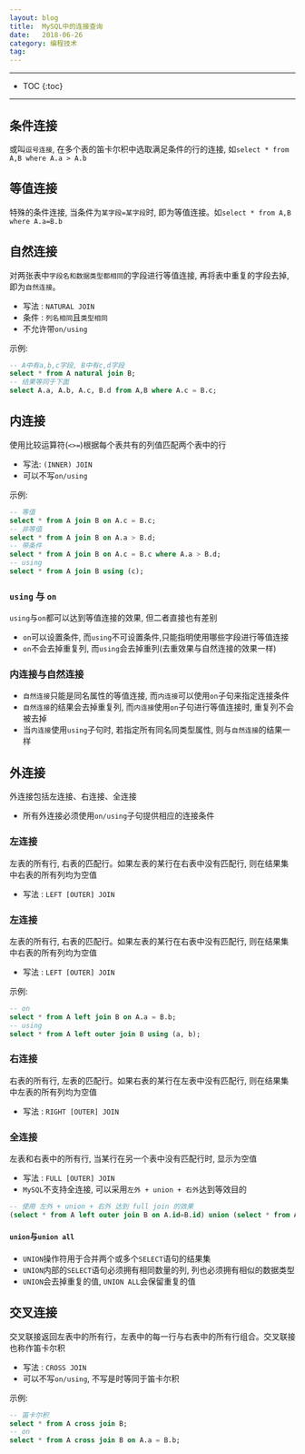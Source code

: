 ```yaml
---
layout: blog
title:  MySQL中的连接查询
date:   2018-06-26
category: 编程技术
tag:
---
```



*****

* TOC
{:toc}

*****

## 条件连接
或叫`逗号连接`, 在多个表的笛卡尔积中选取满足条件的行的连接, 如`select * from A,B where A.a > A.b`

## 等值连接
特殊的条件连接, 当条件为`某字段=某字段`时, 即为等值连接。如`select * from A,B where A.a=B.b`

## 自然连接
对两张表中`字段名和数据类型都相同`的字段进行等值连接, 再将表中重复的字段去掉, 即为`自然连接`。  

* 写法 : `NATURAL JOIN`
* 条件 : `列名相同`且`类型相同`
* 不允许带`on/using`

示例:

~~~sql
-- A中有a,b,c字段, B中有c,d字段
select * from A natural join B;
-- 结果等同于下面
select A.a, A.b, A.c, B.d from A,B where A.c = B.c;
~~~

## 内连接
使用比较运算符(`<>=`)根据每个表共有的列值匹配两个表中的行

* 写法: `(INNER) JOIN`
* 可以不写`on/using`

示例:

~~~sql
-- 等值
select * from A join B on A.c = B.c;
-- 非等值
select * from A join B on A.a > B.d;
-- 带条件
select * from A join B on A.c = B.c where A.a > B.d;
-- using
select * from A join B using (c);
~~~

### `using` 与 `on`
`using`与`on`都可以达到等值连接的效果, 但二者直接也有差别

* `on`可以设置条件, 而`using`不可设置条件,只能指明使用哪些字段进行等值连接
* `on`不会去掉重复列, 而`using`会去掉重列(去重效果与自然连接的效果一样)

### 内连接与自然连接
* `自然连接`只能是同名属性的等值连接, 而`内连接`可以使用`on`子句来指定连接条件
* `自然连接`的结果会去掉重复列, 而`内连接`使用`on`子句进行等值连接时, 重复列不会被去掉
* 当`内连接`使用`using`子句时, 若指定所有同名同类型属性, 则与`自然连接`的结果一样

## 外连接
外连接包括左连接、右连接、全连接

* 所有外连接必须使用`on/using`子句提供相应的连接条件

### 左连接
左表的所有行, 右表的匹配行。如果左表的某行在右表中没有匹配行, 则在结果集中右表的所有列均为空值     

* 写法 : `LEFT [OUTER] JOIN`

### 左连接
左表的所有行, 右表的匹配行。如果左表的某行在右表中没有匹配行, 则在结果集中右表的所有列均为空值     

* 写法 : `LEFT [OUTER] JOIN`

示例:

~~~sql
-- on
select * from A left join B on A.a = B.b;
-- using
select * from A left outer join B using (a, b);
~~~

### 右连接
右表的所有行, 左表的匹配行。如果右表的某行在左表中没有匹配行, 则在结果集中左表的所有列均为空值     

* 写法 : `RIGHT [OUTER] JOIN`

### 全连接
左表和右表中的所有行, 当某行在另一个表中没有匹配行时, 显示为空值

* 写法 : `FULL [OUTER] JOIN`
* `MySQL`不支持全连接, 可以采用`左外 + union + 右外`达到等效目的

~~~sql
-- 使用 左外 + union + 右外 达到 full join 的效果
(select * from A left outer join B on A.id=B.id) union (select * from A right outer join B on A.id=B.id);
~~~

#### `union`与`union all`

* `UNION`操作符用于合并两个或多个`SELECT`语句的结果集
* `UNION`内部的`SELECT`语句必须拥有相同数量的列, 列也必须拥有相似的数据类型
* `UNION`会去掉重复的值, `UNION ALL`会保留重复的值

## 交叉连接
交叉联接返回左表中的所有行，左表中的每一行与右表中的所有行组合。交叉联接也称作笛卡尔积

* 写法 : `CROSS JOIN`
* 可以不写`on/using`, 不写是时等同于笛卡尔积

示例:

~~~sql
-- 笛卡尔积
select * from A cross join B;
-- on
select * from A cross join B on A.a = B.b;
~~~
